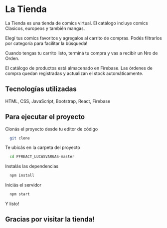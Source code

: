 # La Tienda

La Tienda es una tienda de comics virtual.
El catálogo incluye comics Clasicos, europeos y también mangas.

Elegí tus comics favoritos y agregalos al carrito de compras. Podés filtrarlos por categoría para facilitar la búsqueda!

Cuando tengas tu carrito listo, terminá tu compra y vas a recibir un Nro de Orden.

El catálogo de productos está almacenado en Firebase. Las órdenes de compra quedan registradas y actualizan el stock automáticamente.

## Tecnologías utilizadas

HTML, CSS, JavaScript, Bootstrap, React, Firebase

## Para ejecutar el proyecto

Clonás el proyecto desde tu editor de código

```bash
  git clone
```

Te ubicás en la carpeta del proyecto

```bash
  cd PFREACT_LUCASVARGAS-master
```

Instalás las dependencias

```bash
  npm install
```

Iniciás el servidor

```bash
  npm start
```

Y listo!

## Gracias por visitar la tienda!
